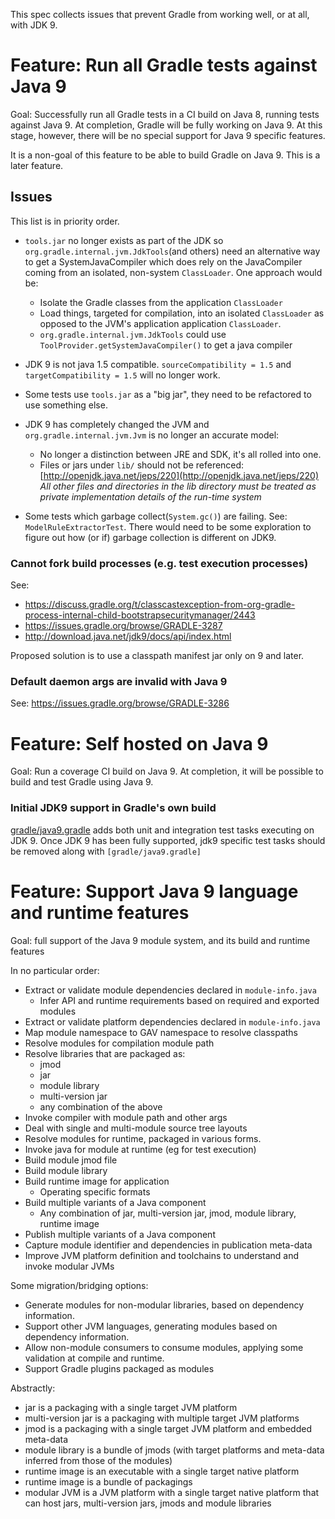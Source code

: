 This spec collects issues that prevent Gradle from working well, or at all, with JDK 9.

# Feature: Run all Gradle tests against Java 9

Goal: Successfully run all Gradle tests in a CI build on Java 8, running tests against Java 9. At completion, Gradle will be fully working on Java 9.
At this stage, however, there will be no special support for Java 9 specific features.

It is a non-goal of this feature to be able to build Gradle on Java 9. This is a later feature.

## Issues

This list is in priority order.

- `tools.jar` no longer exists as part of the JDK so `org.gradle.internal.jvm.JdkTools`(and others) need an alternative way to
get a SystemJavaCompiler which does rely on the JavaCompiler coming from an isolated, non-system `ClassLoader`. One approach would be:
    - Isolate the Gradle classes from the application `ClassLoader`
    - Load things, targeted for compilation, into an isolated `ClassLoader` as opposed to the JVM's application application `ClassLoader`.
    - `org.gradle.internal.jvm.JdkTools` could use `ToolProvider.getSystemJavaCompiler()` to get a java compiler

- JDK 9 is not java 1.5 compatible. `sourceCompatibility = 1.5` and `targetCompatibility = 1.5` will no longer work.
- Some tests use `tools.jar` as a "big jar", they need to be refactored to use something else.
- JDK 9 has completely changed the JVM and `org.gradle.internal.jvm.Jvm` is no longer an accurate model:
    - No longer a distinction between JRE and SDK, it's all rolled into one.
    - Files or jars under `lib/` should not be referenced: [http://openjdk.java.net/jeps/220](http://openjdk.java.net/jeps/220)
    _All other files and directories in the lib directory must be treated as private implementation details of the run-time system_

- Some tests which garbage collect(`System.gc()`) are failing. See: `ModelRuleExtractorTest`. There would need to be some exploration
to figure out how (or if) garbage collection is different on JDK9.

### Cannot fork build processes (e.g. test execution processes)

See:
- https://discuss.gradle.org/t/classcastexception-from-org-gradle-process-internal-child-bootstrapsecuritymanager/2443
- https://issues.gradle.org/browse/GRADLE-3287
- http://download.java.net/jdk9/docs/api/index.html

Proposed solution is to use a classpath manifest jar only on 9 and later.

### Default daemon args are invalid with Java 9

See: https://issues.gradle.org/browse/GRADLE-3286

# Feature: Self hosted on Java 9

Goal: Run a coverage CI build on Java 9. At completion, it will be possible to build and test Gradle using Java 9.

### Initial JDK9 support in Gradle's own build
[gradle/java9.gradle](gradle/java9.gradle) adds both unit and integration test tasks executing on JDK 9.
 Once JDK 9 has been fully supported, jdk9 specific test tasks should be removed along with `[gradle/java9.gradle]`

# Feature: Support Java 9 language and runtime features

Goal: full support of the Java 9 module system, and its build and runtime features

In no particular order:

- Extract or validate module dependencies declared in `module-info.java`
    - Infer API and runtime requirements based on required and exported modules
- Extract or validate platform dependencies declared in `module-info.java`
- Map module namespace to GAV namespace to resolve classpaths
- Resolve modules for compilation module path
- Resolve libraries that are packaged as:
    - jmod
    - jar
    - module library
    - multi-version jar
    - any combination of the above
- Invoke compiler with module path and other args
- Deal with single and multi-module source tree layouts
- Resolve modules for runtime, packaged in various forms.
- Invoke java for module at runtime (eg for test execution)
- Build module jmod file
- Build module library
- Build runtime image for application
    - Operating specific formats
- Build multiple variants of a Java component
    - Any combination of jar, multi-version jar, jmod, module library, runtime image
- Publish multiple variants of a Java component 
- Capture module identifier and dependencies in publication meta-data
- Improve JVM platform definition and toolchains to understand and invoke modular JVMs

Some migration/bridging options:

- Generate modules for non-modular libraries, based on dependency information.
- Support other JVM languages, generating modules based on dependency information.
- Allow non-module consumers to consume modules, applying some validation at compile and runtime.
- Support Gradle plugins packaged as modules

Abstractly:

- jar is a packaging with a single target JVM platform
- multi-version jar is a packaging with multiple target JVM platforms
- jmod is a packaging with a single target JVM platform and embedded meta-data
- module library is a bundle of jmods (with target platforms and meta-data inferred from those of the modules)
- runtime image is an executable with a single target native platform
- runtime image is a bundle of packagings
- modular JVM is a JVM platform with a single target native platform that can host jars, multi-version jars, jmods and module libraries
